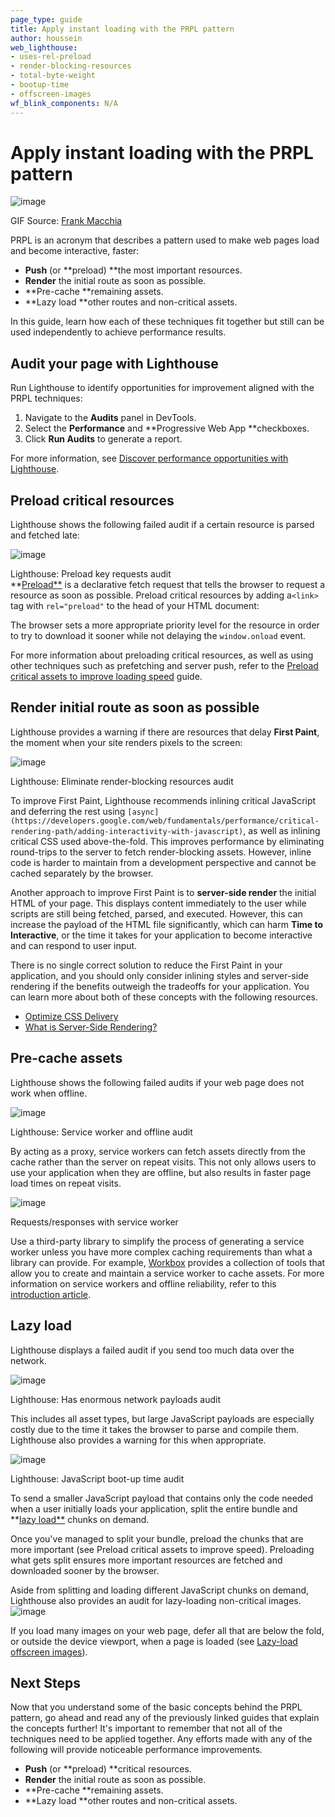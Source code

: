 ```yaml
---
page_type: guide
title: Apply instant loading with the PRPL pattern
author: houssein
web_lighthouse:
- uses-rel-preload
- render-blocking-resources
- total-byte-weight
- bootup-time
- offscreen-images
wf_blink_components: N/A
---
```


# Apply instant loading with the PRPL pattern

![image](./prpl-pug.png)

GIF Source: [Frank Macchia](https://frankmacchia.blogspot.com/)

PRPL is an acronym that describes a pattern used to make web pages load and
become interactive, faster:

+  **Push** (or **preload) **the most important resources.
+  **Render** the initial route as soon as possible.
+  **Pre-cache **remaining assets.
+  **Lazy load **other routes and non-critical assets.

In this guide, learn how each of these techniques fit together but still can be
used independently to achieve performance results.

## Audit your page with Lighthouse

Run Lighthouse to identify opportunities for improvement aligned with the PRPL
techniques:

1. Navigate to the **Audits** panel in DevTools.
1. Select the **Performance** and **Progressive Web App **checkboxes.
1. Click **Run Audits** to generate a report.

For more information, see [Discover performance opportunities with Lighthouse](../discover-performance-opportunities-with-lighthouse).

## Preload critical resources

Lighthouse shows the following failed audit if a certain resource is parsed and
fetched late:

![image](./preload-requests.png)

Lighthouse: Preload key requests audit  
**[Preload**](https://developer.mozilla.org/en-US/docs/Web/HTML/Preloading_content)
is a declarative fetch request that tells the browser to request a resource as
soon as possible. Preload critical resources by adding a`<link>` tag with
`rel="preload"` to the head of your HTML document:

<link rel="preload" as="style" href="css/style.css">

The browser sets a more appropriate priority level for the resource in order to
try to download it sooner while not delaying the `window.onload` event. 

For more information about preloading critical resources, as well as using other
techniques such as prefetching and server push, refer to the [Preload critical
assets to improve loading speed](https://example.com) guide.

## Render initial route as soon as possible

Lighthouse provides a warning if there are resources that delay **First Paint**,
the moment when your site renders pixels to the screen:

![image](./eliminate-render-blocking.png)

Lighthouse: Eliminate render-blocking resources audit

To improve First Paint, Lighthouse recommends inlining critical JavaScript and
deferring the rest using
`[async](https://developers.google.com/web/fundamentals/performance/critical-rendering-path/adding-interactivity-with-javascript)`,
as well as inlining critical CSS used above-the-fold. This improves performance
by eliminating round-trips to the server to fetch render-blocking assets.
However, inline code is harder to maintain from a development perspective and
cannot be cached separately by the browser.

Another approach to improve First Paint is to **server-side render** the initial
HTML of your page. This displays content immediately to the user while scripts
are still being fetched, parsed, and executed. However, this can increase the
payload of the HTML file significantly, which can harm **Time to Interactive**,
or the time it takes for your application to become interactive and can respond
to user input.

There is no single correct solution to reduce the First Paint in your
application, and you should only consider inlining styles and server-side
rendering if the benefits outweigh the tradeoffs for your application. You can
learn more about both of these concepts with the following resources.

+  [Optimize CSS Delivery](https://developers.google.com/speed/docs/insights/OptimizeCSSDelivery)
+  [What is Server-Side Rendering?](https://www.youtube.com/watch?v=GQzn7XRdzxY)

## Pre-cache assets

Lighthouse shows the following failed audits if your web page does not work when
offline.

![image](./offline-audits.png)

Lighthouse: Service worker and offline audit

By acting as a proxy, service workers can fetch assets directly from the cache
rather than the server on repeat visits. This not only allows users to use your
application when they are offline, but also results in faster page load times on
repeat visits.

![image](./service-workers.png)

Requests/responses with service worker

Use a third-party library to simplify the process of generating a service worker
unless you have more complex caching requirements than what a library can
provide. For example,
[Workbox](https://developers.google.com/web/tools/workbox/) provides a
collection of tools that allow you to create and maintain a service worker to
cache assets. For more information on service workers and offline reliability,
refer to this
[introduction article](https://developers.google.com/web/fundamentals/primers/service-workers/).

## Lazy load

Lighthouse displays a failed audit if you send too much data over the network.

![image](./enormous-payloads.png)

Lighthouse: Has enormous network payloads audit

This includes all asset types, but large JavaScript payloads are especially
costly due to the time it takes the browser to parse and compile them.
Lighthouse also provides a warning for this when appropriate.

![image](./js-bootup-high.png)

Lighthouse: JavaScript boot-up time audit

To send a smaller JavaScript payload that contains only the code needed when a
user initially loads your application, split the entire bundle and **[lazy
load**](https://example.com) chunks on demand.

Once you've managed to split your bundle, preload the chunks that are more
important (see Preload critical assets to improve speed). Preloading what gets
split ensures more important resources are fetched and downloaded sooner by the
browser.

Aside from splitting and loading different JavaScript chunks on demand,
Lighthouse also provides an audit for lazy-loading non-critical images.![image](./defer-offscreen-images.png)

If you load many images on your web page, defer all that are below the fold, or
outside the device viewport, when a page is loaded (see [Lazy-load offscreen
images](https://example.com)).

## Next Steps

Now that you understand some of the basic concepts behind the PRPL pattern, go
ahead and read any of the previously linked guides that explain the concepts
further! It's important to remember that not all of the techniques need to be
applied together. Any efforts made with any of the following will provide
noticeable performance improvements.

+  **Push** (or **preload) **critical resources.
+  **Render** the initial route as soon as possible.
+  **Pre-cache **remaining assets.
+  **Lazy load **other routes and non-critical assets.
